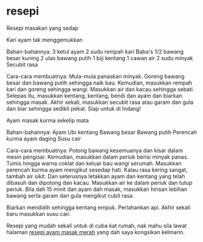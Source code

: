 # resepi
Resepi masakan yang sedap

Kari ayam tak menggemukkan

Bahan-bahannya:
3 ketul ayam
2 sudu rempah kari Baba's
1/2 bawang besar kuning
2 ulas bawang putih
1 biji kentang
1 cawan air
2 sudu minyak
Secubit rasa

Cara-cara membuatnya:
Mula-mula panaskan minyak. Goreng bawang besar dan bawang putih sehingga naik bau.
Kemudian, masukkan rempah kari dan goreng sehingga wangi. Masukkan air dan kacau sehingga sebati.
Selepas itu, masukkan kentang, kentang, bendi dan ayam dan biarkan sehingga masak.
Akhir sekali, masukkan secubit rasa atau garam dan gula dan biar sehingga sedikit pekat. Siap untuk di hidang!

Ayam masak kurma sekelip mata

Bahan-bahannya:
Ayam
Ubi kentang
Bawang besar
Bawang putih
Perencah kurma ayam daging
Susu cair

Cara-cara membuatnya:
Potong bawang kesemuanya dan kisar dalam mesin pengisar. Kemudian, masukkan dalam periuk berisi minyak panas.
Tumis hingga warna coklat dan keluar bau wangi serumah. Masukkan perencah kurma ayam mengikut sesedap hati. Kalau rasa kering sangat, tambah air sikit.
Dan seterusnya letakkan ayam dan kentang yang telah dibasuh dan dipotong dan kacau. Masukkan air ke dalam periuk dan tutup periuk. Bila dah 15 minit dan ayam dah masak, masukkan hirisan lebihan bawang serta garam dan gula mengikut cubit rasa.

Biarkan mendidih sehingga kentang empuk. Perlahankan api. Akhir sekali baru masukkan susu cair.

Resepi yang mudah sekali untuk di cuba kat rumah, nak mahu sila lawat halaman <a href="http://kahfi.blog.mercubuana.ac.id/resepi-ayam-masak-merah">resepi ayam masak merah</a> yang dah saya kongsikan kelmarin.
